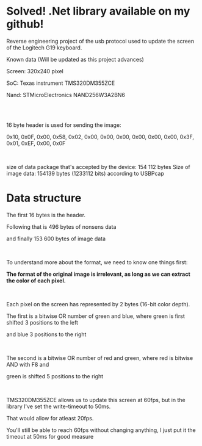 
# Solved! .Net library available on my github!



Reverse engineering project of the usb protocol used to update the screen of the Logitech G19 keyboard.

Known data (Will be updated as this project advances)


Screen: 320x240 pixel

SoC: Texas instrument TMS320DM355ZCE

Nand: STMicroElectronics NAND256W3A2BN6

</br>

</br>

16 byte header is used for sending the image:

0x10, 0x0F, 0x00, 0x58, 0x02, 0x00, 0x00, 0x00, 0x00, 0x00, 0x00, 0x3F, 0x01, 0xEF, 0x00, 0x0F
  
</br>


size of data package that's accepted by the device: 154 112 bytes
Size of image data: 154139 bytes (1233112 bits) according to USBPcap
   


# Data structure



The first 16 bytes is the header.

Following that is 496 bytes of nonsens data

and finally 153 600 bytes of image data

</br>



To understand more about the format, we need to know one things first:

<b>The format of the original image is irrelevant, as long as we can extract the color of each pixel.</b>
   
</br>


Each pixel on the screen has represented by 2 bytes (16-bit color depth).

The first is a bitwise OR number of green and blue, where green is first shifted 3 positions to the left

and blue 3 positions to the right

</br>
   


The second is a bitwise OR number of red and green, where red is bitwise AND with F8 and 

green is shifted 5 positions to the right

</br>


TMS320DM355ZCE allows us to update this screen at 60fps, but in the library I've set the write-timeout to 50ms. 

That would allow for atleast 20fps.


You'll still be able to reach 60fps without changing anything, I just put it the timeout at 50ms for good measure



